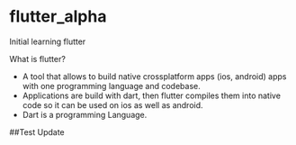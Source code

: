 # flutter_alpha
Initial learning flutter

What is flutter?
- A tool that allows to build native crossplatform apps (ios, android) apps with one programming language and codebase.
- Applications are build with dart, then flutter compiles them into native code so it can be used on ios as well as android.
- Dart is a programming Language.

##Test Update
